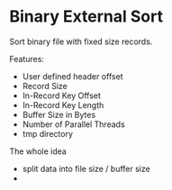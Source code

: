 # Binary External Sort

Sort binary file with fixed size records.

Features:

- User defined header offset
- Record Size
- In-Record Key Offset
- In-Record Key Length
- Buffer Size in Bytes
- Number of Parallel Threads
- tmp directory


The whole idea

- split data into file size / buffer size
- 
